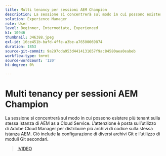 ```yaml
---
title: Multi tenancy per sessioni AEM Champion
description: La sessione si concentrerà sul modo in cui possono esistere più tenant sulla stessa istanza di AEM as a Cloud Service. L’attenzione è posta sull’utilizzo di Adobe Cloud Manager per distribuire più archivi di codice sulla stessa istanza AEM. Ciò include la configurazione di diversi archivi Git e l’utilizzo di moduli Git secondari.
solution: Experience Manager
role: User
level: Beginner, Intermediate, Experienced
kt: 10946
thumbnail: 346388.jpeg
exl-id: 16ce451b-bafd-4ffe-a3be-a76500069874
duration: 1853
source-git-commit: 9a297cda953d4414131657f9ac84580aea0eabeb
workflow-type: tm+mt
source-wordcount: '120'
ht-degree: 0%

---
```


# Multi tenancy per sessioni AEM Champion

La sessione si concentrerà sul modo in cui possono esistere più tenant sulla stessa istanza di AEM as a Cloud Service. L’attenzione è posta sull’utilizzo di Adobe Cloud Manager per distribuire più archivi di codice sulla stessa istanza AEM. Ciò include la configurazione di diversi archivi Git e l’utilizzo di moduli Git secondari.

>[!VIDEO](https://video.tv.adobe.com/v/346388/?quality=12&learn=on)
